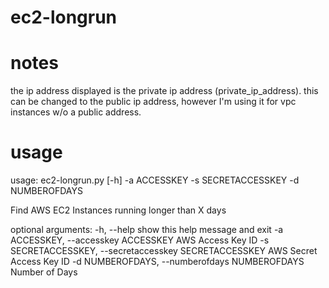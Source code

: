 ec2-longrun
===========

notes
===========
the ip address displayed is the private ip address (private_ip_address). this can be changed to the public ip address, however I'm using it for vpc instances w/o a public address. 


usage
===========
usage: ec2-longrun.py [-h] -a ACCESSKEY -s SECRETACCESSKEY -d NUMBEROFDAYS

Find AWS EC2 Instances running longer than X days

optional arguments:
  -h, --help            show this help message and exit
  -a ACCESSKEY, --accesskey ACCESSKEY
                        AWS Access Key ID
  -s SECRETACCESSKEY, --secretaccesskey SECRETACCESSKEY
                        AWS Secret Access Key ID
  -d NUMBEROFDAYS, --numberofdays NUMBEROFDAYS
                        Number of Days

